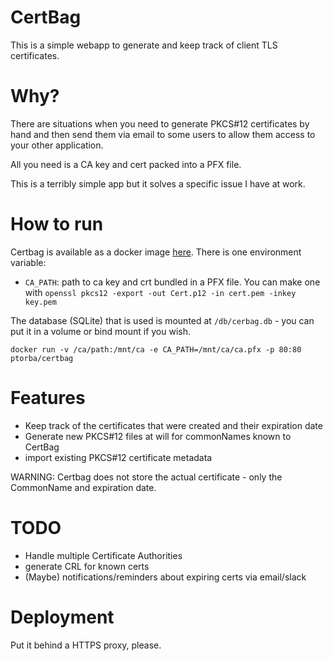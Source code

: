 # CertBag

This is a simple webapp to generate and keep track of client TLS certificates.

# Why?

There are situations when you need to generate PKCS#12 certificates by hand
and then send them via email to some users to allow them access to your other application.

All you need is a CA key and cert packed into a PFX file.

This is a terribly simple app but it solves a specific issue I have at work.

# How to run

Certbag is available as a docker image [here](https://hub.docker.com/r/ptorba/certbag).
There is one environment variable:
* `CA_PATH`: path to ca key and crt bundled in a PFX file. You can make one with `openssl pkcs12 -export -out Cert.p12 -in cert.pem -inkey key.pem`

The database (SQLite) that is used is mounted at `/db/cerbag.db` - you can put it in a volume or bind mount if you wish.

```
docker run -v /ca/path:/mnt/ca -e CA_PATH=/mnt/ca/ca.pfx -p 80:80 ptorba/certbag
```

# Features

* Keep track of the certificates that were created and their expiration date
* Generate new PKCS#12 files at will for commonNames known to CertBag
* import existing PKCS#12 certificate metadata

WARNING: Certbag does not store the actual certificate - only the CommonName and expiration date.

# TODO

* Handle multiple Certificate Authorities
* generate CRL for known certs
* (Maybe) notifications/reminders about expiring certs via email/slack


# Deployment

Put it behind a HTTPS proxy, please.

